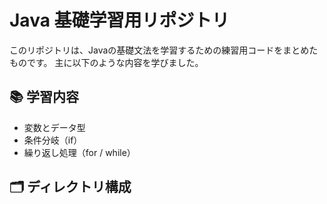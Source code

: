 # Java 基礎学習用リポジトリ

このリポジトリは、Javaの基礎文法を学習するための練習用コードをまとめたものです。
主に以下のような内容を学びました。

## 📚 学習内容
- 変数とデータ型
- 条件分岐（if）
- 繰り返し処理（for / while）

## 🗂️ ディレクトリ構成
